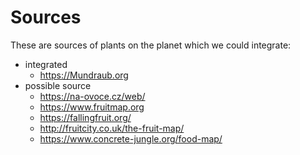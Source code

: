 # Sources

These are sources of plants on the planet which we could integrate:

- integrated
  - https://Mundraub.org
- possible source
  - https://na-ovoce.cz/web/
  - https://www.fruitmap.org
  - https://fallingfruit.org/
  - http://fruitcity.co.uk/the-fruit-map/
  - https://www.concrete-jungle.org/food-map/
